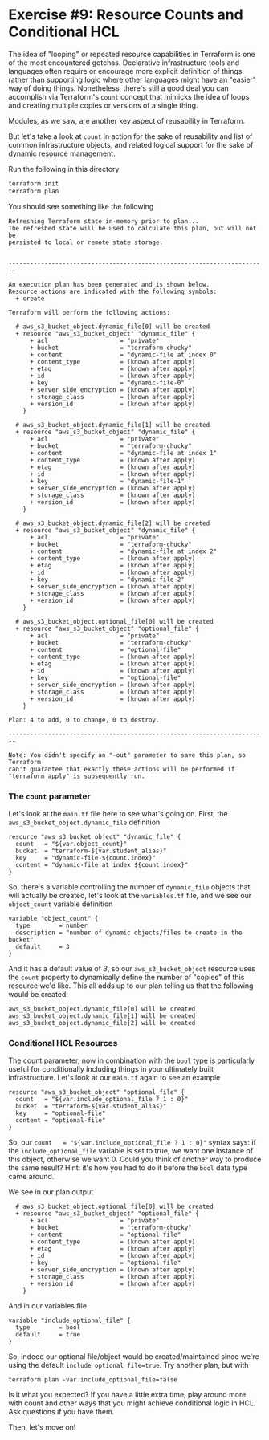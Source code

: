 # Exercise #9: Resource Counts and Conditional HCL

The idea of "looping" or repeated resource capabilities in Terraform is one of the most encountered gotchas. 
Declarative infrastructure tools and languages often require or encourage more explicit definition of things 
rather than supporting logic where other languages might have an "easier" way of doing things. Nonetheless, 
there's still a good deal you can accomplish via Terraform's `count` concept that mimicks the idea of loops 
and creating multiple copies or versions of a single thing. 

Modules, as we saw, are another key aspect of reusability in Terraform.

But let's take a look at `count` in action for the sake of reusability and list of common infrastructure
objects, and related logical support for the sake of dynamic resource management.

Run the following in this directory

```bash
terraform init
terraform plan
```

You should see something like the following

```
Refreshing Terraform state in-memory prior to plan...
The refreshed state will be used to calculate this plan, but will not be
persisted to local or remote state storage.


------------------------------------------------------------------------

An execution plan has been generated and is shown below.
Resource actions are indicated with the following symbols:
  + create

Terraform will perform the following actions:

  # aws_s3_bucket_object.dynamic_file[0] will be created
  + resource "aws_s3_bucket_object" "dynamic_file" {
      + acl                    = "private"
      + bucket                 = "terraform-chucky"
      + content                = "dynamic-file at index 0"
      + content_type           = (known after apply)
      + etag                   = (known after apply)
      + id                     = (known after apply)
      + key                    = "dynamic-file-0"
      + server_side_encryption = (known after apply)
      + storage_class          = (known after apply)
      + version_id             = (known after apply)
    }

  # aws_s3_bucket_object.dynamic_file[1] will be created
  + resource "aws_s3_bucket_object" "dynamic_file" {
      + acl                    = "private"
      + bucket                 = "terraform-chucky"
      + content                = "dynamic-file at index 1"
      + content_type           = (known after apply)
      + etag                   = (known after apply)
      + id                     = (known after apply)
      + key                    = "dynamic-file-1"
      + server_side_encryption = (known after apply)
      + storage_class          = (known after apply)
      + version_id             = (known after apply)
    }

  # aws_s3_bucket_object.dynamic_file[2] will be created
  + resource "aws_s3_bucket_object" "dynamic_file" {
      + acl                    = "private"
      + bucket                 = "terraform-chucky"
      + content                = "dynamic-file at index 2"
      + content_type           = (known after apply)
      + etag                   = (known after apply)
      + id                     = (known after apply)
      + key                    = "dynamic-file-2"
      + server_side_encryption = (known after apply)
      + storage_class          = (known after apply)
      + version_id             = (known after apply)
    }

  # aws_s3_bucket_object.optional_file[0] will be created
  + resource "aws_s3_bucket_object" "optional_file" {
      + acl                    = "private"
      + bucket                 = "terraform-chucky"
      + content                = "optional-file"
      + content_type           = (known after apply)
      + etag                   = (known after apply)
      + id                     = (known after apply)
      + key                    = "optional-file"
      + server_side_encryption = (known after apply)
      + storage_class          = (known after apply)
      + version_id             = (known after apply)
    }

Plan: 4 to add, 0 to change, 0 to destroy.

------------------------------------------------------------------------

Note: You didn't specify an "-out" parameter to save this plan, so Terraform
can't guarantee that exactly these actions will be performed if
"terraform apply" is subsequently run.
```

### The `count` parameter

Let's look at the `main.tf` file here to see what's going on. First, the `aws_s3_bucket_object.dynamic_file` definition

```hcl
resource "aws_s3_bucket_object" "dynamic_file" {
  count   = "${var.object_count}"
  bucket  = "terraform-${var.student_alias}"
  key     = "dynamic-file-${count.index}"
  content = "dynamic-file at index ${count.index}"
}
```

So, there's a variable controlling the number of `dynamic_file` objects that will actually be created, let's look at the
`variables.tf` file, and we see our `object_count` variable definition

```hcl
variable "object_count" {
  type        = number
  description = "number of dynamic objects/files to create in the bucket"
  default     = 3
}
```

And it has a default value of *3*, so our `aws_s3_bucket_object` resource uses the `count` property to dynamically define the number
of "copies" of this resource we'd like. This all adds up to our plan telling us that the following would be created:

```
aws_s3_bucket_object.dynamic_file[0] will be created
aws_s3_bucket_object.dynamic_file[1] will be created
aws_s3_bucket_object.dynamic_file[2] will be created
```

### Conditional HCL Resources

The count parameter, now in combination with the `bool` type is particularly useful for conditionally including
things in your ultimately built infrastructure. Let's look at our `main.tf` again to see an example

```hcl
resource "aws_s3_bucket_object" "optional_file" {
  count   = "${var.include_optional_file ? 1 : 0}"
  bucket  = "terraform-${var.student_alias}"
  key     = "optional-file"
  content = "optional-file"
}
```

So, our `count   = "${var.include_optional_file ? 1 : 0}"` syntax says: if the `include_optional_file` variable is set to true, we
want one instance of this object, otherwise we want 0. Could you think of another way to produce the same result? Hint: it's how
you had to do it before the `bool` data type came around.

We see in our plan output

```
  # aws_s3_bucket_object.optional_file[0] will be created
  + resource "aws_s3_bucket_object" "optional_file" {
      + acl                    = "private"
      + bucket                 = "terraform-chucky"
      + content                = "optional-file"
      + content_type           = (known after apply)
      + etag                   = (known after apply)
      + id                     = (known after apply)
      + key                    = "optional-file"
      + server_side_encryption = (known after apply)
      + storage_class          = (known after apply)
      + version_id             = (known after apply)
    }
```

And in our variables file

```hcl
variable "include_optional_file" {
  type        = bool
  default     = true
}
```

So, indeed our optional file/object would be created/maintained since we're using the default `include_optional_file=true`. Try 
another plan, but with

```
terraform plan -var include_optional_file=false
```

Is it what you expected? If you have a little extra time, play around more with count and other ways that you might achieve 
conditional logic in HCL. Ask questions if you have them.

Then, let's move on!
